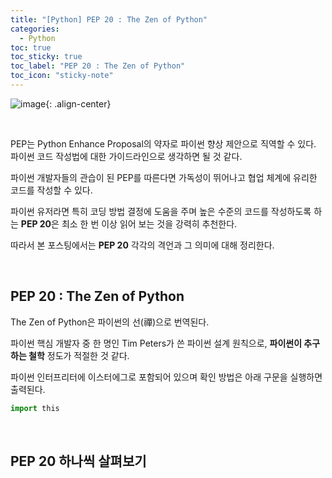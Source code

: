 ```yaml
---
title: "[Python] PEP 20 : The Zen of Python"
categories:
  - Python
toc: true
toc_sticky: true
toc_label: "PEP 20 : The Zen of Python"
toc_icon: "sticky-note"
---
```


![image](https://github.com/user-attachments/assets/757c613e-11f8-45f2-8a9b-d8f6679415b7){: .align-center}

<br>

PEP는 Python Enhance Proposal의 약자로 파이썬 향상 제안으로 직역할 수 있다. 파이썬 코드 작성법에 대한 가이드라인으로 생각하면 될 것 같다.

파이썬 개발자들의 관습이 된 PEP를 따른다면 가독성이 뛰어나고 협업 체계에 유리한 코드를 작성할 수 있다.

파이썬 유저라면 특히 코딩 방법 결정에 도움을 주며 높은 수준의 코드를 작성하도록 하는 **PEP 20**은 최소 한 번 이상 읽어 보는 것을 강력히 추천한다.

따라서 본 포스팅에서는 **PEP 20** 각각의 격언과 그 의미에 대해 정리한다.

<br>

## PEP 20 : The Zen of Python

The Zen of Python은 파이썬의 선(禪)으로 번역된다.

파이썬 핵심 개발자 중 한 명인 Tim Peters가 쓴 파이썬 설계 원칙으로, **파이썬이 추구하는 철학** 정도가 적절한 것 같다.

파이썬 인터프리터에 이스터에그로 포함되어 있으며 확인 방법은 아래 구문을 실행하면 출력된다.

```python
import this
```

<br>

## PEP 20 하나씩 살펴보기
